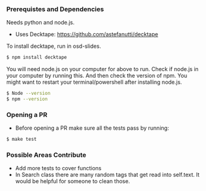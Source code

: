 ### Prerequistes and Dependencies
Needs python and node.js.

- Uses Decktape: https://github.com/astefanutti/decktape

To install decktape, run in osd-slides.
```sh
$ npm install decktape
```
You will need node.js on your computer for above to run.
Check if node.js in your computer by running this. And then check the version of npm.
You might want to restart your terminal/powershell after installing node.js.
```sh
$ Node --version
$ npm --version
```

### Opening a PR
- Before opening a PR make sure all the tests pass by running:
```sh
$ make test
```

### Possible Areas Contribute
- Add more tests to cover functions
- In Search class there are many random tags that get read into self.text. It would be helpful for someone to clean those.